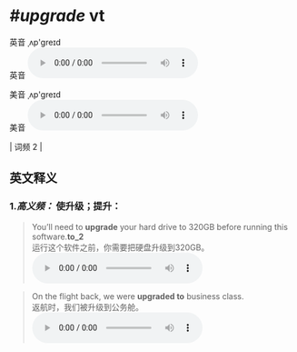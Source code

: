 # ***\#upgrade*** vt
英音 ˌʌp'ɡreɪd  
英音
<audio src="./media/upgrade-B.aac" controls="controls"></audio>

美音 ˌʌp'ɡreɪd  
美音
<audio src="./media/upgrade.aac" controls="controls"></audio>



| 词频 2 |  

英文释义
---
### 1.*高义频：* **使升级；提升：**  

 > You’ll need to **upgrade** your hard drive to 320GB before running this software.**to_2**  
 > 运行这个软件之前，你需要把硬盘升级到320GB。    
<audio src="./media/upgrade-1.aac" controls="controls"></audio>

 > On the flight back, we were **upgraded to** business class.  
 > 返航时，我们被升级到公务舱。    
<audio src="./media/upgrade-2.aac" controls="controls"></audio>


